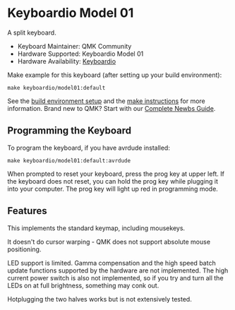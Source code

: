 # Keyboardio Model 01

A split keyboard.

* Keyboard Maintainer: QMK Community
* Hardware Supported: Keyboardio Model 01
* Hardware Availability: [Keyboardio](https://shop.keyboard.io)

Make example for this keyboard (after setting up your build environment):

    make keyboardio/model01:default

See the [build environment setup](https://docs.qmk.fm/#/getting_started_build_tools) and the [make instructions](https://docs.qmk.fm/#/getting_started_make_guide) for more information.
Brand new to QMK? Start with our [Complete Newbs Guide](https://docs.qmk.fm/#/newbs).

## Programming the Keyboard

To program the keyboard, if you have avrdude installed:

    make keyboardio/model01:default:avrdude

When prompted to reset your keyboard, press the prog key at upper left. If the
keyboard does not reset, you can hold the prog key while plugging it into your
computer. The prog key will light up red in programming mode.

## Features

This implements the standard keymap, including mousekeys.

It doesn't do cursor warping - QMK does not support absolute mouse positioning.

LED support is limited. Gamma compensation and the high speed batch update
functions supported by the hardware are not implemented. The high current power
switch is also not implemented, so if you try and turn all the LEDs on at full
brightness, something may conk out.

Hotplugging the two halves works but is not extensively tested.
